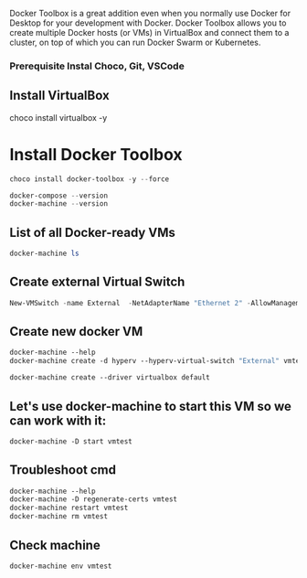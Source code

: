 Docker Toolbox is a great addition even when you normally use Docker for Desktop for your development with Docker. Docker Toolbox allows you to create multiple Docker hosts (or VMs) in VirtualBox and connect them to a cluster, on top of which you can run Docker Swarm or Kubernetes.

### Prerequisite Instal Choco, Git, VSCode 

##  Install  VirtualBox

choco install virtualbox -y


# Install Docker Toolbox

```powershell
choco install docker-toolbox -y --force 

docker-compose --version
docker-machine --version
```

## List of all Docker-ready VMs


```powershell
docker-machine ls
```

##  Create external Virtual Switch 

```powershell
New-VMSwitch -name External  -NetAdapterName "Ethernet 2" -AllowManagementOS $true
```
## Create new docker VM

```dockerfile
docker-machine --help
docker-machine create -d hyperv --hyperv-virtual-switch "External" vmtest

docker-machine create --driver virtualbox default
```

## Let's use docker-machine to start this VM so we can work with it:

```dockerfile
docker-machine -D start vmtest
```

## Troubleshoot cmd

```dockerfile
docker-machine --help
docker-machine -D regenerate-certs vmtest
docker-machine restart vmtest
docker-machine rm vmtest
```


## Check machine 

```dockerfile
docker-machine env vmtest
```
